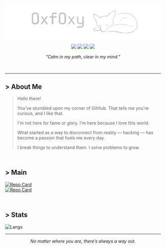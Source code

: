 ![0xf0xy](src/banner.png)

<p align="center">
  <img src="https://img.shields.io/badge/Offensive-Security-E4080A?style=flat&logo=kali-linux&logoColor=white" />
  <img src="https://img.shields.io/badge/Linux-User-black?style=flat&logo=linux&logoColor=white" />
  <img src="https://img.shields.io/badge/Python-Dev-3776AB?style=flat&logo=python&logoColor=white" />
  <img src="https://img.shields.io/badge/Bash-Enthusiast-4EAA25?style=flat&logo=GNUbash&logoColor=white" />
</p>

<p align="center"><em>"Calm in my path, clear in my mind.”</em></p>

<br>

---
## > About Me
> Hello there!  
>   
> You've stumbled upon my corner of GitHub. That tells me you're curious, and I like that.  
>  
> I'm not here for fame or glory. I'm here because I love this world.  
>   
> What started as a way to disconnect from reality — hacking — has become a passion that fuels me every day.  
>   
> I break things to understand them. I solve problems to grow.  

<br>

## > Main

[![Repo Card](https://github-readme-stats.vercel.app/api/pin/?username=0xf0xy&theme=github_dark&repo=Playground)](https://github.com/0xf0xy/Playground)  
[![Repo Card](https://github-readme-stats.vercel.app/api/pin/?username=0xf0xy&theme=github_dark&repo=Write-ups)](https://github.com/0xf0xy/Write-ups)

<br>

## > Stats

![Langs](https://github-readme-stats.vercel.app/api/top-langs/?username=0xf0xy&layout=compact&theme=github_dark)

---
<p align="center"><em>No matter where you are, there’s always a way out.</em></p>
